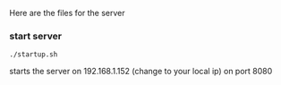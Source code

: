 Here are the files for the server

### start server

    ./startup.sh

starts the server on 192.168.1.152 (change to your local ip) on port 8080

